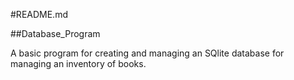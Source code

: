 #README.md

##Database_Program

A basic program for creating and managing an SQlite database for managing an inventory of books.

